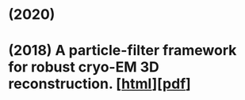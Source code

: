 # (2020) 
# (2018) A particle-filter framework for robust cryo-EM 3D reconstruction. [[html](https://www.nature.com/articles/s41592-018-0223-8)][[pdf](https://chat.openai.com/c/172115b1-f830-42c3-923e-1589d61c6754)]
